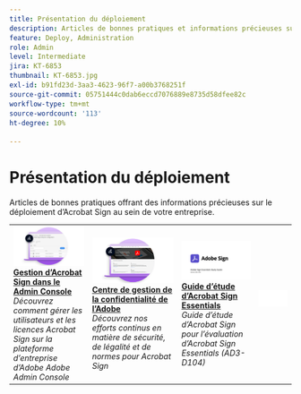 ```yaml
---
title: Présentation du déploiement
description: Articles de bonnes pratiques et informations précieuses sur le déploiement d’Acrobat Sign
feature: Deploy, Administration
role: Admin
level: Intermediate
jira: KT-6853
thumbnail: KT-6853.jpg
exl-id: b91fd23d-3aa3-4623-96f7-a00b3768251f
source-git-commit: 05751444c0dab6eccd7076889e8735d58dfee82c
workflow-type: tm+mt
source-wordcount: '113'
ht-degree: 10%

---
```


# Présentation du déploiement

Articles de bonnes pratiques offrant des informations précieuses sur le déploiement d’Acrobat Sign au sein de votre entreprise.

<table style="table-layout:fixed">
<tr>
  <td>
    <a href="https://helpx.adobe.com/fr/enterprise/using/adobe-sign-for-enterprise.html" target="_blank">
      <img alt="Admin Console" src="assets/Deploy_Admin.png" />
    </a>
    <div>
    <a href="https://helpx.adobe.com/fr/enterprise/using/adobe-sign-for-enterprise.html" target="_blank"><strong>Gestion d’Acrobat Sign dans le Admin Console</strong></a>
    </div>
    <em>Découvrez comment gérer les utilisateurs et les licences Acrobat Sign sur la plateforme d’entreprise d’Adobe Adobe Admin Console</em>
    <br>
  </td>
  <td>
    <a href="https://www.adobe.com/trust/document-cloud-security.html" target="_blank">
      <img alt="Centre de gestion de la confidentialité de l’Adobe" src="assets/Deploy_Trust.png" />
    </a>
    <div>
    <a href="https://www.adobe.com/trust/document-cloud-security.html" target="_blank"><strong>Centre de gestion de la confidentialité de l’Adobe</strong></a>
    </div>
    <em>Découvrez nos efforts continus en matière de sécurité, de légalité et de normes pour Acrobat Sign</em>
    <br>
  </td>
  <td>
    <a href="assets/SignStudyGuide.pdf">
      <img alt="Guide d’étude d’Acrobat Sign Essentials" src="assets/SignStudyGuide.png" />
    </a>
    <div>
    <a href="assets/SignStudyGuide.pdf"><strong>Guide d’étude d’Acrobat Sign Essentials</strong></a>
    </div>
    <em>Guide d’étude d’Acrobat Sign pour l’évaluation d’Acrobat Sign Essentials (AD3-D104)</em>
    <br>
  </td>
  <td>
    <img alt="Espaceur" src="assets/Whitespacer.png" />
    <div>
    <br>
  </td>
</tr>
</table>
